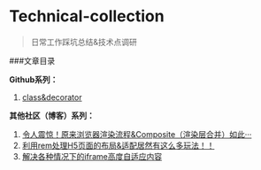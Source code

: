 # Technical-collection
> 日常工作踩坑总结&技术点调研

###文章目录

**Github系列：**

1. [class&decorator](./class&decorator/class&decorator.md)

**其他社区（博客）系列：**

1. [令人震惊！原来浏览器渲染流程&Composite（渲染层合并）如此···](https://segmentfault.com/a/1190000014520786)
2. [利用rem处理H5页面的布局&适配居然有这么多玩法！！](https://segmentfault.com/a/1190000012804903)
3. [解决各种情况下的iframe高度自适应内容](https://segmentfault.com/a/1190000011507804)